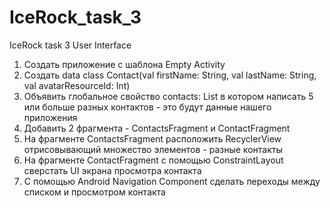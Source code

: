 # IceRock_task_3
 IceRock task 3 User Interface

1. Создать приложение с шаблона Empty Activity
2. Создать data class Contact(val firstName: String, val lastName: String, val avatarResourceId: Int)
3. Объявить глобальное свойство contacts: List<Contact> в котором написать 5 или больше разных контактов - это будут данные нашего приложения
4. Добавить 2 фрагмента - ContactsFragment и ContactFragment
5. На фрагменте ContactsFragment расположить RecyclerView отрисовывающий множество элементов - разные контакты
6. На фрагменте ContactFragment с помощью ConstraintLayout сверстать UI экрана просмотра контакта
7. С помощью Android Navigation Component сделать переходы между списком и просмотром контакта
